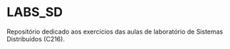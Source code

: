 # LABS_SD
 
Repositório dedicado aos exercícios das aulas de laboratório de Sistemas Distribuídos (C216).
